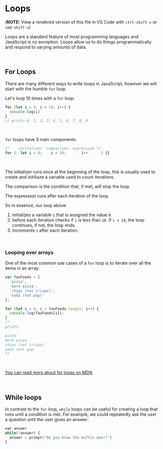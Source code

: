 # Loops

(**NOTE:** View a rendered version of this file in VS Code with `ctrl-shift-v` or `cmd-shift-v`)

Loops are a standard feature of most programming languages and JavaScript is no exception. Loops allow us to do things programmatically and respond to varying amounts of data.

&nbsp;
## For Loops

There are many different ways to write loops in JavaScript, however we will start with the humble `for` loop.

Let's loop 10 times with a `for` loop:

```js
for (let i = 0; i < 10; i++) {
  console.log(i)
}
// prints 0, 1, 2, 3, 4, 5, 6, 7, 8, 9
```
&nbsp;

`for` loops have 3 main components:

```js
/*    initializer  comparison  expression */
for (  let i = 0;    i < 10;       i++      ) {}
```
&nbsp;

The initializer runs once at the beginning of the loop, this is usually used to create and initiliaze a variable used to count iterations.

The comparison is the condition that, if met, will stop the loop.

The expression runs after each iteration of the loop.

So in essence, our loop above:

1. initializes a variable `i` that is assigned the value `0`.
1. before each iteration checks if `i` is less than `10`. If `i < 10`, the loop continues, if not, the loop ends.
1. Increments `i` after each iteration.

&nbsp;
### Looping over arrays

One of the most common use cases of a `for` loop is to iterate over all the items in an array:

```js
var favFoods = [
  'pizza',
  'more pizza',
  'chips (not crisps)',
  'soda (not pop)'
];

for (let i = 0; i < favFoods.length; i++) {
  console.log(favFoods[i]);
}
/*
prints:

pizza
more pizza
chips (not crisps)
soda (not pop
*/
```
&nbsp;

[You can read more about for loops on MDN](https://developer.mozilla.org/en-US/docs/Web/JavaScript/Reference/Statements/for)

&nbsp;
## While loops

In contrast to the `for` loop, `while` loops can be useful for creating a loop that runs until a condition is met. For example, we could repeatedly ask the user a question until the user gives an answer:

```js
var answer
while(!answer) {
  answer = prompt('Do you know the muffin man!?')
}
```
&nbsp;